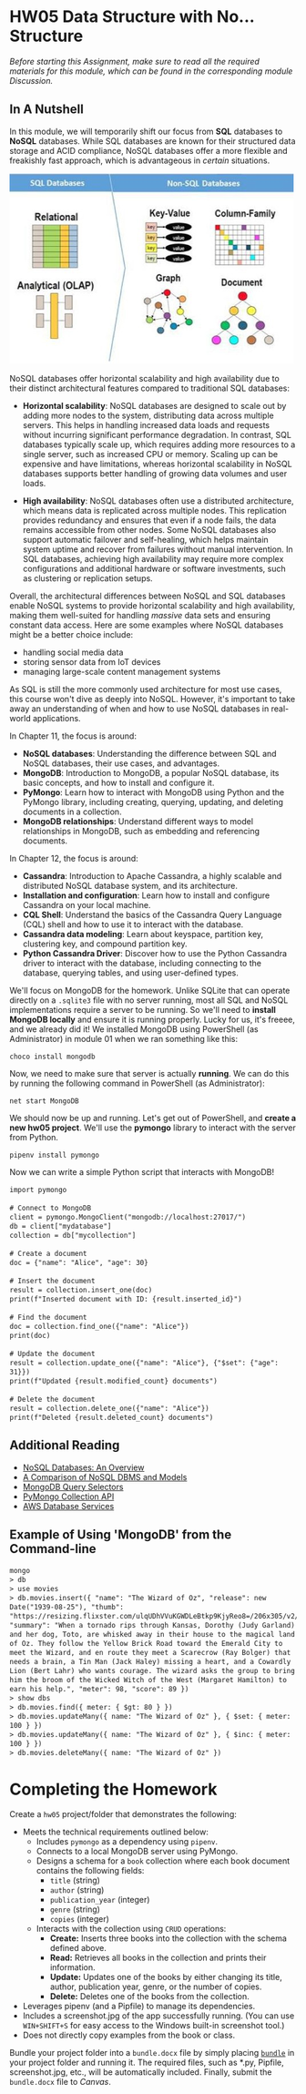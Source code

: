 # HW05 Data Structure with No... Structure

_Before starting this Assignment, make sure to read all the required materials for this module, which can be found in the corresponding module Discussion._

## In A Nutshell

In this module, we will temporarily shift our focus from **SQL** databases to **NoSQL** databases. While SQL databases are known for their structured data storage and ACID compliance, NoSQL databases offer a more flexible and freakishly fast approach, which is advantageous in _certain_ situations.

![](vs-structures.jpg)

NoSQL databases offer horizontal scalability and high availability due to their distinct architectural features compared to traditional SQL databases:

- **Horizontal scalability**: NoSQL databases are designed to scale out by adding more nodes to the system, distributing data across multiple servers. This helps in handling increased data loads and requests without incurring significant performance degradation. In contrast, SQL databases typically scale up, which requires adding more resources to a single server, such as increased CPU or memory. Scaling up can be expensive and have limitations, whereas horizontal scalability in NoSQL databases supports better handling of growing data volumes and user loads.

- **High availability**: NoSQL databases often use a distributed architecture, which means data is replicated across multiple nodes. This replication provides redundancy and ensures that even if a node fails, the data remains accessible from other nodes. Some NoSQL databases also support automatic failover and self-healing, which helps maintain system uptime and recover from failures without manual intervention. In SQL databases, achieving high availability may require more complex configurations and additional hardware or software investments, such as clustering or replication setups.

Overall, the architectural differences between NoSQL and SQL databases enable NoSQL systems to provide horizontal scalability and high availability, making them well-suited for handling _massive_ data sets and ensuring constant data access. Here are some examples where NoSQL databases might be a better choice include:

- handling social media data
- storing sensor data from IoT devices
- managing large-scale content management systems

As SQL is still the more commonly used architecture for most use cases, this course won't dive as deeply into NoSQL. However, it's important to take away an understanding of when and how to use NoSQL databases in real-world applications.

In Chapter 11, the focus is around:

- **NoSQL databases**: Understanding the difference between SQL and NoSQL databases, their use cases, and advantages.
- **MongoDB**: Introduction to MongoDB, a popular NoSQL database, its basic concepts, and how to install and configure it.
- **PyMongo**: Learn how to interact with MongoDB using Python and the PyMongo library, including creating, querying, updating, and deleting documents in a collection.
- **MongoDB relationships**: Understand different ways to model relationships in MongoDB, such as embedding and referencing documents.

In Chapter 12, the focus is around:

- **Cassandra**: Introduction to Apache Cassandra, a highly scalable and distributed NoSQL database system, and its architecture.
- **Installation and configuration**: Learn how to install and configure Cassandra on your local machine.
- **CQL Shell**: Understand the basics of the Cassandra Query Language (CQL) shell and how to use it to interact with the database.
- **Cassandra data modeling**: Learn about keyspace, partition key, clustering key, and compound partition key.
- **Python Cassandra Driver**: Discover how to use the Python Cassandra driver to interact with the database, including connecting to the database, querying tables, and using user-defined types.

We'll focus on MongoDB for the homework. Unlike SQLite that can operate directly on a `.sqlite3` file with no server running, most all SQL and NoSQL implementations require a server to be running. So we'll need to **install MongoDB locally** and ensure it is running properly. Lucky for us, it's freeee, and we already did it! We installed MongoDB using PowerShell (as Administrator) in module 01 when we ran something like this:

    choco install mongodb

Now, we need to make sure that server is actually **running**. We can do this by running the following command in PowerShell (as Administrator):

    net start MongoDB

We should now be up and running. Let's get out of PowerShell, and **create a new hw05 project**. We'll use the **pymongo** library to interact with the server from Python.

    pipenv install pymongo

Now we can write a simple Python script that interacts with MongoDB!

```
import pymongo

# Connect to MongoDB
client = pymongo.MongoClient("mongodb://localhost:27017/")
db = client["mydatabase"]
collection = db["mycollection"]

# Create a document
doc = {"name": "Alice", "age": 30}

# Insert the document
result = collection.insert_one(doc)
print(f"Inserted document with ID: {result.inserted_id}")

# Find the document
doc = collection.find_one({"name": "Alice"})
print(doc)

# Update the document
result = collection.update_one({"name": "Alice"}, {"$set": {"age": 31}})
print(f"Updated {result.modified_count} documents")

# Delete the document
result = collection.delete_one({"name": "Alice"})
print(f"Deleted {result.deleted_count} documents")
```

## Additional Reading

- [NoSQL Databases: An Overview](https://www.ibm.com/cloud/learn/nosql)
- [A Comparison of NoSQL DBMS and Models](https://www.digitalocean.com/community/tutorials/a-comparison-of-nosql-database-management-systems-and-models)
- [MongoDB Query Selectors](https://www.mongodb.com/docs/manual/reference/operator/query/#std-label-query-selectors)
- [PyMongo Collection API](https://pymongo.readthedocs.io/en/stable/api/pymongo/collection.html)
- [AWS Database Services](https://aws.amazon.com/products/databases/)

## Example of Using 'MongoDB' from the Command-line

    mongo
    > db
    > use movies
    > db.movies.insert({ "name": "The Wizard of Oz", "release": new Date("1939-08-25"), "thumb": "https://resizing.flixster.com/ulqUDhVVuKGWDLeBtkp9KjyReo8=/206x305/v2/https://flxt.tmsimg.com/NowShowing/129612/129612_ab.jpg", "summary": "When a tornado rips through Kansas, Dorothy (Judy Garland) and her dog, Toto, are whisked away in their house to the magical land of Oz. They follow the Yellow Brick Road toward the Emerald City to meet the Wizard, and en route they meet a Scarecrow (Ray Bolger) that needs a brain, a Tin Man (Jack Haley) missing a heart, and a Cowardly Lion (Bert Lahr) who wants courage. The wizard asks the group to bring him the broom of the Wicked Witch of the West (Margaret Hamilton) to earn his help.", "meter": 98, "score": 89 })
    > show dbs
    > db.movies.find({ meter: { $gt: 80 } })
    > db.movies.updateMany({ name: "The Wizard of Oz" }, { $set: { meter: 100 } })
    > db.movies.updateMany({ name: "The Wizard of Oz" }, { $inc: { meter: 100 } })
    > db.movies.deleteMany({ name: "The Wizard of Oz" })

# Completing the Homework

Create a `hw05` project/folder that demonstrates the following:

- Meets the technical requirements outlined below:
  - Includes `pymongo` as a dependency using `pipenv`.
  - Connects to a local MongoDB server using PyMongo.
  - Designs a schema for a `book` collection where each book document contains the following fields:
    - `title` (string)
    - `author` (string)
    - `publication_year` (integer)
    - `genre` (string)
    - `copies` (integer)
  - Interacts with the collection using `CRUD` operations:
    - **Create:** Inserts three books into the collection with the schema defined above.
    - **Read:** Retrieves all books in the collection and prints their information.
    - **Update:** Updates one of the books by either changing its title, author, publication year, genre, or the number of copies.
    - **Delete:** Deletes one of the books from the collection.
- Leverages pipenv (and a Pipfile) to manage its dependencies.
- Includes a screenshot.jpg of the app successfully running. (You can use `WIN+SHIFT+S` for easy access to the Windows built-in screenshot tool.)
- Does not directly copy examples from the book or class.

Bundle your project folder into a `bundle.docx` file by simply placing [`bundle`](https://github.com/seansbox/pybundler/raw/main/bundle.exe) in your project folder and running it. The required files, such as \*.py, Pipfile, screenshot.jpg, etc., will be automatically included. Finally, submit the `bundle.docx` file to _Canvas_.
